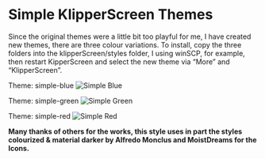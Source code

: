 # Simple KlipperScreen Themes

Since the original themes were a little bit too playful for me, I have created new themes, there are three colour variations.
To install, copy the three folders into the klipperScreen/styles folder, I using winSCP, for example, then restart KipperScreen and select the new theme via “More” and “KlipperScreen”.

Theme: simple-blue
![Simple Blue](https://github.com/user-attachments/assets/0842d217-c75f-46d2-853b-864b69f1d478)

Theme: simple-green
![Simple Green](https://github.com/user-attachments/assets/1aa40a09-e1f6-4aba-a731-4d0f6cb5213e)

Theme: simple-red
![Simple Red](https://github.com/user-attachments/assets/c8b65c86-7411-4211-b3a0-d79089b44654)

**Many thanks of others for the works, this style uses in part the styles colourized & material darker by Alfredo Monclus and MoistDreams for the Icons.**
